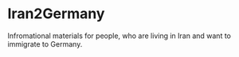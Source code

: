 # Iran2Germany
Infromational materials for people, who are living in Iran and want to immigrate to Germany.
